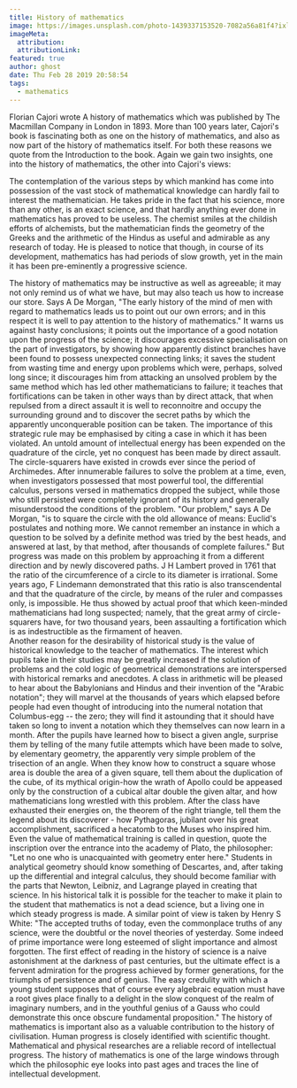 ```yaml
---
title: History of mathematics
image: https://images.unsplash.com/photo-1439337153520-7082a56a81f4?ixlib=rb-1.2.1&q=80&fm=jpg&crop=entropy&cs=tinysrgb&w=1080&fit=max&ixid=eyJhcHBfaWQiOjF9
imageMeta:
  attribution:
  attributionLink:
featured: true
author: ghost
date: Thu Feb 28 2019 20:58:54
tags:
  - mathematics
---
```



Florian Cajori wrote <span class="tempest">A history of mathematics</span> which was published by The Macmillan Company in London in 1893. More than 100 years later, Cajori's book is fascinating both as one on the history of mathematics, and also as now part of the history of mathematics itself. For both these reasons we quote from the Introduction to the book. Again we gain two insights, one into the history of mathematics, the other into Cajori's views:  

The contemplation of the various steps by which mankind has come into possession of the vast stock of mathematical knowledge can hardly fail to interest the mathematician. He takes pride in the fact that his science, more than any other, is an exact science, and that hardly anything ever done in mathematics has proved to be useless. The chemist smiles at the childish efforts of alchemists, but the mathematician finds the geometry of the Greeks and the arithmetic of the Hindus as useful and admirable as any research of today. He is pleased to notice that though, in course of its development, mathematics has had periods of slow growth, yet in the main it has been pre-eminently a progressive science.  

The history of mathematics may be instructive as well as agreeable; it may not only remind us of what we have, but may also teach us how to increase our store. Says A De Morgan, "The early history of the mind of men with regard to mathematics leads us to point out our own errors; and in this respect it is well to pay attention to the history of mathematics." It warns us against hasty conclusions; it points out the importance of a good notation upon the progress of the science; it discourages excessive specialisation on the part of investigators, by showing how apparently distinct branches have been found to possess unexpected connecting links; it saves the student from wasting time and energy upon problems which were, perhaps, solved long since; it discourages him from attacking an unsolved problem by the same method which has led other mathematicians to failure; it teaches that fortifications can be taken in other ways than by direct attack, that when repulsed from a direct assault it is well to reconnoitre and occupy the surrounding ground and to discover the secret paths by which the apparently unconquerable position can be taken. The importance of this strategic rule may be emphasised by citing a case in which it has been violated. An untold amount of intellectual energy has been expended on the quadrature of the circle, yet no conquest has been made by direct assault. The circle-squarers have existed in crowds ever since the period of Archimedes. After innumerable failures to solve the problem at a time, even, when investigators possessed that most powerful tool, the differential calculus, persons versed in mathematics dropped the subject, while those who still persisted were completely ignorant of its history and generally misunderstood the conditions of the problem. "Our problem," says A De Morgan, "is to square the circle with the old allowance of means: Euclid's postulates and nothing more. We cannot remember an instance in which a question to be solved by a definite method was tried by the best heads, and answered at last, by that method, after thousands of complete failures." But progress was made on this problem by approaching it from a different direction and by newly discovered paths. J H Lambert proved in 1761 that the ratio of the circumference of a circle to its diameter is irrational. Some years ago, F Lindemann demonstrated that this ratio is also transcendental and that the quadrature of the circle, by means of the ruler and compasses only, is impossible. He thus showed by actual proof that which keen-minded mathematicians had long suspected; namely, that the great army of circle-squarers have, for two thousand years, been assaulting a fortification which is as indestructible as the firmament of heaven.  
Another reason for the desirability of historical study is the value of historical knowledge to the teacher of mathematics. The interest which pupils take in their studies may be greatly increased if the solution of problems and the cold logic of geometrical demonstrations are interspersed with historical remarks and anecdotes. A class in arithmetic will be pleased to hear about the Babylonians and Hindus and their invention of the "Arabic notation"; they will marvel at the thousands of years which elapsed before people had even thought of introducing into the numeral notation that Columbus-egg -- the zero; they will find it astounding that it should have taken so long to invent a notation which they themselves can now learn in a month. After the pupils have learned how to bisect a given angle, surprise them by telling of the many futile attempts which have been made to solve, by elementary geometry, the apparently very simple problem of the trisection of an angle. When they know how to construct a square whose area is double the area of a given square, tell them about the duplication of the cube, of its mythical origin-how the wrath of Apollo could be appeased only by the construction of a cubical altar double the given altar, and how mathematicians long wrestled with this problem. After the class have exhausted their energies on, the theorem of the right triangle, tell them the legend about its discoverer - how Pythagoras, jubilant over his great accomplishment, sacrificed a hecatomb to the Muses who inspired him. Even the value of mathematical training is called in question, quote the inscription over the entrance into the academy of Plato, the philosopher: "Let no one who is unacquainted with geometry enter here." Students in analytical geometry should know something of Descartes, and, after taking up the differential and integral calculus, they should become familiar with the parts that Newton, Leibniz, and Lagrange played in creating that science. In his historical talk it is possible for the teacher to make it plain to the student that mathematics is not a dead science, but a living one in which steady progress is made. A similar point of view is taken by Henry S White: "The accepted truths of today, even the commonplace truths of any science, were the doubtful or the novel theories of yesterday. Some indeed of prime importance were long esteemed of slight importance and almost forgotten. The first effect of reading in the history of science is a naive astonishment at the darkness of past centuries, but the ultimate effect is a fervent admiration for the progress achieved by former generations, for the triumphs of persistence and of genius. The easy credulity with which a young student supposes that of course every algebraic equation must have a root gives place finally to a delight in the slow conquest of the realm of imaginary numbers, and in the youthful genius of a Gauss who could demonstrate this once obscure fundamental proposition." The history of mathematics is important also as a valuable contribution to the history of civilisation. Human progress is closely identified with scientific thought. Mathematical and physical researches are a reliable record of intellectual progress. The history of mathematics is one of the large windows through which the philosophic eye looks into past ages and traces the line of intellectual development.
